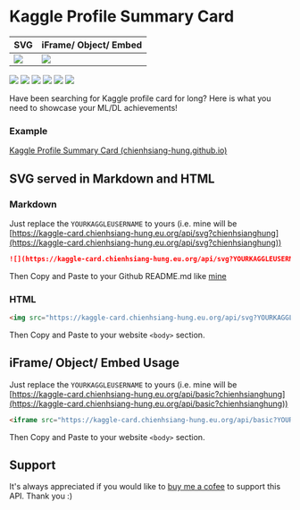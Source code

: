 

# Kaggle Profile Summary Card
| SVG | iFrame/ Object/ Embed |
|--|--|
| ![](https://kaggle-card.chienhsiang-hung.eu.org/api/svg?chienhsianghung) | ![](https://miro.medium.com/max/1400/1*Riggyr8nZMx-xxSp4AuE6A.png) |

![](https://img.shields.io/github/license/chienhsiang-hung/kaggle-profile-summary-card)
![](https://img.shields.io/github/languages/count/chienhsiang-hung/kaggle-profile-summary-card)
![](https://img.shields.io/github/languages/top/chienhsiang-hung/kaggle-profile-summary-card)
![](https://img.shields.io/website?down_color=lightgrey&down_message=offline&up_color=blue&up_message=online&url=https%3A%2F%2Fchienhsiang-hung.github.io%2Fkaggle-profile-summary-card%2F)
![](https://img.shields.io/github/deployments/chienhsiang-hung/kaggle-profile-summary-card/github-pages)
![](https://img.shields.io/github/deployments/chienhsiang-hung/kaggle-profile-summary-card/Production)

Have been searching for Kaggle profile card for long? Here is what you need to showcase your ML/DL achievements!

### Example
[Kaggle Profile Summary Card (chienhsiang-hung.github.io)](https://chienhsiang-hung.github.io/kaggle-profile-summary-card/)

## SVG served in Markdown and HTML
### Markdown
Just replace the `YOURKAGGLEUSERNAME` to yours (i.e. mine will be [https://kaggle-card.chienhsiang-hung.eu.org/api/svg?chienhsianghung](https://kaggle-card.chienhsiang-hung.eu.org/api/svg?chienhsianghung))
```markdown
![](https://kaggle-card.chienhsiang-hung.eu.org/api/svg?YOURKAGGLEUSERNAME)
```
Then Copy and Paste to your Github README.md like [mine](https://github.com/chienhsiang-hung/chienhsiang-hung/blob/main/README.md)
### HTML 
```html
<img src="https://kaggle-card.chienhsiang-hung.eu.org/api/svg?YOURKAGGLEUSERNAME" alt="Hsiang's Kaggle Summary Card">
```
Then Copy and Paste to your website `<body>` section.

## iFrame/ Object/ Embed Usage
Just replace the `YOURKAGGLEUSERNAME` to yours (i.e. mine will be [https://kaggle-card.chienhsiang-hung.eu.org/api/basic?chienhsianghung](https://kaggle-card.chienhsiang-hung.eu.org/api/basic?chienhsianghung))
```html
<iframe src="https://kaggle-card.chienhsiang-hung.eu.org/api/basic?YOURKAGGLEUSERNAME" width="100%" height="300" style="border:none; min-width: 800px;"></iframe>
```
Then Copy and Paste to your website `<body>` section.

## Support
It's always appreciated if you would like to [buy me a cofee](https://ko-fi.com/chienhsianghung) to support this API. Thank you :)
